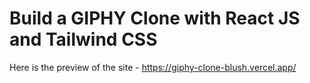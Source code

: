 # Build a GIPHY Clone with React JS and Tailwind CSS

Here is the preview of the site - https://giphy-clone-blush.vercel.app/
